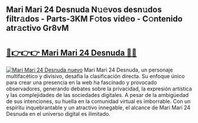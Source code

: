 ## Mari Mari 24 Desnuda N𝚞𝚎vos desn𝚞dos filtr𝚊dos - Parts-3KM F𝚘tos vid𝚎o - C𝚘ntenido atr𝚊ctivo Gr8vM

# <h2><a href="http://mbb0u2h.tromn.icu/?c=Mari+Mari+24+Desnuda">🔗👉👉👉 Mari Mari 24 Desnuda 🔗🔗</a></h2>

[![Mari Mari 24 Desnuda nuevo](https://i.imgur.com/pEAQMta.gif)](http://mbb0u2h.tromn.icu/?c=Mari+Mari+24+Desnuda)
Mari Mari 24 Desnuda, un personaje multifacético y divisivo, desafía la clasificación directa. Su enfoque único para crear una presencia en la web ha fascinado y provocado observadores, generando debates sobre la privacidad, la expresión artística y las complejidades de las sociedades digitales. A pesar de la ambigüedad de sus intenciones, su huella en la comunidad virtual es imborrable. Con un espíritu inquebrantable y un atractivo innegable, el alcance de Mari Mari 24 Desnuda en el universo digital es ilimitado.
